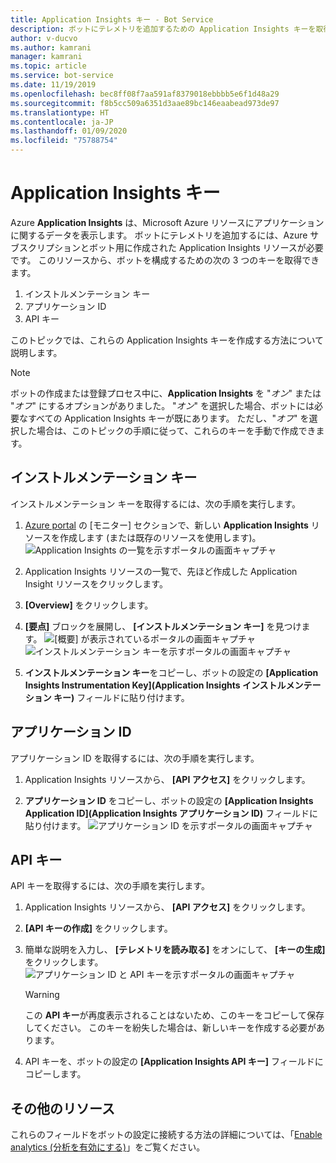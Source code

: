 ```yaml
---
title: Application Insights キー - Bot Service
description: ボットにテレメトリを追加するための Application Insights キーを取得する方法について説明します。
author: v-ducvo
ms.author: kamrani
manager: kamrani
ms.topic: article
ms.service: bot-service
ms.date: 11/19/2019
ms.openlocfilehash: bec8ff08f7aa591af8379018ebbbb5e6f1d48a29
ms.sourcegitcommit: f8b5cc509a6351d3aae89bc146eaabead973de97
ms.translationtype: HT
ms.contentlocale: ja-JP
ms.lasthandoff: 01/09/2020
ms.locfileid: "75788754"
---
```

# <a name="application-insights-keys"></a>Application Insights キー

Azure **Application Insights** は、Microsoft Azure リソースにアプリケーションに関するデータを表示します。 ボットにテレメトリを追加するには、Azure サブスクリプションとボット用に作成された Application Insights リソースが必要です。 このリソースから、ボットを構成するための次の 3 つのキーを取得できます。

1. インストルメンテーション キー
2. アプリケーション ID
3. API キー

このトピックでは、これらの Application Insights キーを作成する方法について説明します。

> [!NOTE]
> ボットの作成または登録プロセス中に、**Application Insights** を "*オン*" または "*オフ*" にするオプションがありました。 "*オン*" を選択した場合、ボットには必要なすべての Application Insights キーが既にあります。 ただし、"*オフ*" を選択した場合は、このトピックの手順に従って、これらのキーを手動で作成できます。

## <a name="instrumentation-key"></a>インストルメンテーション キー

インストルメンテーション キーを取得するには、次の手順を実行します。
1. [Azure portal](https://portal.azure.com) の [モニター] セクションで、新しい **Application Insights** リソースを作成します (または既存のリソースを使用します)。
![Application Insights の一覧を示すポータルの画面キャプチャ](~/media/portal-app-insights-add-new.png)

2. Application Insights リソースの一覧で、先ほど作成した Application Insight リソースをクリックします。

3. **[Overview]** をクリックします。

4. **[要点]** ブロックを展開し、 **[インストルメンテーション キー]** を見つけます。 
![[概要] が表示されているポータルの画面キャプチャ](~/media/portal-app-insights-instrumentation-key-dropdown.png)
![インストルメンテーション キーを示すポータルの画面キャプチャ](~/media/portal-app-insights-instrumentation-key.png)

5. **インストルメンテーション キー**をコピーし、ボットの設定の **[Application Insights Instrumentation Key]\(Application Insights インストルメンテーション キー\)** フィールドに貼り付けます。

## <a name="application-id"></a>アプリケーション ID

アプリケーション ID を取得するには、次の手順を実行します。
1. Application Insights リソースから、 **[API アクセス]** をクリックします。

2. **アプリケーション ID** をコピーし、ボットの設定の **[Application Insights Application ID]\(Application Insights アプリケーション ID\)** フィールドに貼り付けます。 
![アプリケーション ID を示すポータルの画面キャプチャ](~/media/portal-app-insights-appid.png)

## <a name="api-key"></a>API キー

API キーを取得するには、次の手順を実行します。
1. Application Insights リソースから、 **[API アクセス]** をクリックします。

2. **[API キーの作成]** をクリックします。

3. 簡単な説明を入力し、 **[テレメトリを読み取る]** をオンにして、 **[キーの生成]** をクリックします。
![アプリケーション ID と API キーを示すポータルの画面キャプチャ](~/media/portal-app-insights-appid-apikey.png)

   > [!WARNING]
   > この **API キー**が再度表示されることはないため、このキーをコピーして保存してください。 このキーを紛失した場合は、新しいキーを作成する必要があります。

4. API キーを、ボットの設定の **[Application Insights API キー]** フィールドにコピーします。

## <a name="additional-resources"></a>その他のリソース
これらのフィールドをボットの設定に接続する方法の詳細については、「[Enable analytics (分析を有効にする)](~/bot-service-manage-analytics.md#enable-analytics)」をご覧ください。
